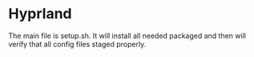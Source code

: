 # Hyprland
The main file is setup.sh. It will install all needed packaged and then will verify that all config files staged properly.
